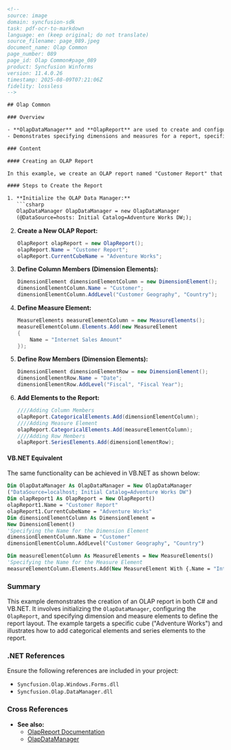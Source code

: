 ```html
<!--
source: image
domain: syncfusion-sdk
task: pdf-ocr-to-markdown
language: en (keep original; do not translate)
source_filename: page_089.jpeg
document_name: Olap Common
page_number: 089
page_id: Olap Common#page_089
product: Syncfusion Winforms
version: 11.4.0.26
timestamp: 2025-08-09T07:21:06Z
fidelity: lossless
-->

## Olap Common

### Overview

- **OlapDataManager** and **OlapReport** are used to create and configure Online Analytical Processing (OLAP) reports.
- Demonstrates specifying dimensions and measures for a report, specifically targeting the "Adventure Works" cube.

### Content

#### Creating an OLAP Report

In this example, we create an OLAP report named "Customer Report" that targets the "Adventure Works" cube. We define dimensions and measures to fetch relevant data.

#### Steps to Create the Report

1. **Initialize the OLAP Data Manager:**
   ```csharp
   OlapDataManager OlapDataManager = new OlapDataManager
   (@DataSource=hosts: Initial Catalog=Adventure Works DW;);
   ```

2. **Create a New OLAP Report:**
   ```csharp
   OlapReport olapReport = new OlapReport();
   olapReport.Name = "Customer Report";
   olapReport.CurrentCubeName = "Adventure Works";
   ```

3. **Define Column Members (Dimension Elements):**
   ```csharp
   DimensionElement dimensionElementColumn = new DimensionElement();
   dimensionElementColumn.Name = "Customer";
   dimensionElementColumn.AddLevel("Customer Geography", "Country");
   ```

4. **Define Measure Element:**
   ```csharp
   MeasureElements measureElementColumn = new MeasureElements();
   measureElementColumn.Elements.Add(new MeasureElement
   {
       Name = "Internet Sales Amount"
   });
   ```

5. **Define Row Members (Dimension Elements):**
   ```csharp
   DimensionElement dimensionElementRow = new DimensionElement();
   dimensionElementRow.Name = "Date";
   dimensionElementRow.AddLevel("Fiscal", "Fiscal Year");
   ```

6. **Add Elements to the Report:**
   ```csharp
   ////Adding Column Members
   olapReport.CategoricalElements.Add(dimensionElementColumn);
   ////Adding Measure Element
   olapReport.CategoricalElements.Add(measureElementColumn);
   ////Adding Row Members
   olapReport.SeriesElements.Add(dimensionElementRow);
   ```

#### VB.NET Equivalent

The same functionality can be achieved in VB.NET as shown below:

```vb
Dim OlapDataManager As OlapDataManager = New OlapDataManager
("DataSource=localhost; Initial Catalog=Adventure Works DW")
Dim olapReport1 As OlapReport = New OlapReport()
olapReport1.Name = "Customer Report"
olapReport1.CurrentCubeName = "Adventure Works"
Dim dimensionElementColumn As DimensionElement =
New DimensionElement()
'Specifying the Name for the Dimension Element
dimensionElementColumn.Name = "Customer"
dimensionElementColumn.AddLevel("Customer Geography", "Country")

Dim measureElementColumn As MeasureElements = New MeasureElements()
'Specifying the Name for the Measure Element
measureElementColumn.Elements.Add(New MeasureElement With {.Name = "Internet Sales Amount"})
```

### Summary

This example demonstrates the creation of an OLAP report in both C# and VB.NET. It involves initializing the `OlapDataManager`, configuring the `OlapReport`, and specifying dimension and measure elements to define the report layout. The example targets a specific cube ("Adventure Works") and illustrates how to add categorical elements and series elements to the report.

### .NET References

Ensure the following references are included in your project:
- `Syncfusion.Olap.Windows.Forms.dll`
- `Syncfusion.Olap.DataManager.dll`

### Cross References

- **See also:**  
  - [OlapReport Documentation](https://docs.syncfusion.com/windowsforms/olapreport/getting-started)  
  - [OlapDataManager](https://docs.syncfusion.com/windowsforms/olap/Base/olap-data-manager)

<!-- tags: [Microsoft, C#, VB.NET, OLAP, OLAP Report, Dimension Element, Measure Element, Adventure Works, WinForms, Syncfusion] keywords: [OlapReport, OlapDataManager, DimensionElement, MeasureElements, C#, VB.NET, WinForms] -->
```